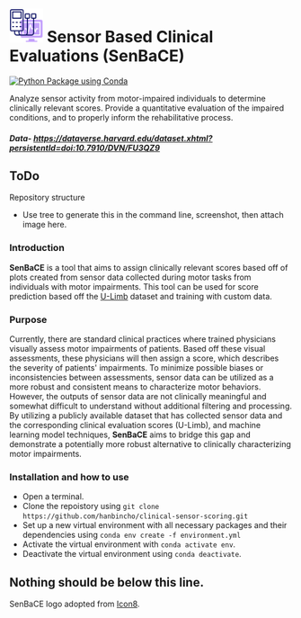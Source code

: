 # <img src= "doc/electromyography.png" height="60"></img> Sensor Based Clinical Evaluations (SenBaCE)
[![Python Package using Conda](https://github.com/hanbincho/clinical-sensor-scoring/actions/workflows/python-package-conda.yml/badge.svg)](https://github.com/hanbincho/clinical-sensor-scoring/actions/workflows/python-package-conda.yml)

Analyze sensor activity from motor-impaired individuals to determine clinically relevant scores. Provide a quantitative evaluation of the impaired conditions, and to properly inform the rehabilitative process. 

##### Data- https://dataverse.harvard.edu/dataset.xhtml?persistentId=doi:10.7910/DVN/FU3QZ9

## ToDo
Repository structure
* Use tree to generate this in the command line, screenshot, then attach image here. 

### Introduction
**SenBaCE** is a tool that aims to assign clinically relevant scores based off of plots created from sensor data collected during motor tasks from individuals with motor impairments. This tool can be used for score prediction based off the [U-Limb](https://academic.oup.com/gigascience/article/10/6/giab043/6304920) dataset and training with custom data.

### Purpose
Currently, there are standard clinical practices where trained physicians visually assess motor impairments of patients. Based off these visual assessments, these physicians will then assign a score, which describes the severity of patients' impairments. To minimize possible biases or inconsistencies between assessments, sensor data can be utilized as a more robust and consistent means to characterize motor behaviors. However, the outputs of sensor data are not clinically meaningful and somewhat difficult to understand without additional filtering and processing. By utilizing a publicly available dataset that has collected sensor data and the corresponding clinical evaluation scores (U-Limb), and machine learning model techniques, **SenBaCE** aims to bridge this gap and demonstrate a potentially more robust alternative to clinically characterizing motor impairments.

### Installation and how to use
* Open a terminal.
* Clone the repoistory using `git clone https://github.com/hanbincho/clinical-sensor-scoring.git`
* Set up a new virtual environment with all necessary packages and their dependencies using `conda env create -f environment.yml`
* Activate the virtual environment with `conda activate env`.
* Deactivate the virtual environment using `conda deactivate`.

## Nothing should be below this line.
SenBaCE logo adopted from [Icon8](https://icons8.com/icons/set/Electromyograph).

